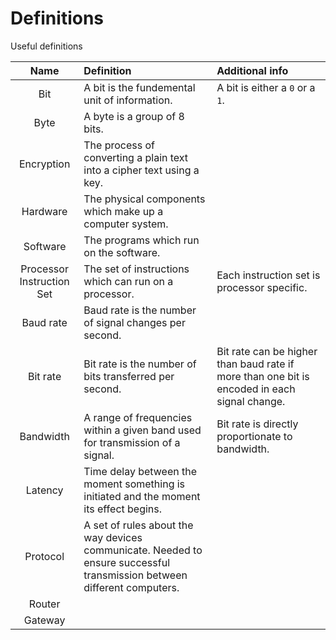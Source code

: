 # Definitions

Useful definitions

| Name | Definition | Additional info |
| :----: | :---------- | :--------------- | 
| Bit | A bit is the fundemental unit of information. | A bit is either a `0` or a `1`. | 
| Byte | A byte is a group of 8 bits. | |
| Encryption | The process of converting a plain text into a cipher text using a key. | |
| Hardware | The physical components which make up a computer system. | |
| Software | The programs which run on the software. | |
| Processor Instruction Set | The set of instructions which can run on a processor. | Each instruction set is processor specific. |
| Baud rate | Baud rate is the number of signal changes per second. | |
| Bit rate | Bit rate is the number of bits transferred per second. | Bit rate can be higher than baud rate if more than one bit is encoded in each signal change. |
| Bandwidth | A range of frequencies within a given band used for transmission of a signal. | Bit rate is directly proportionate to bandwidth. |
| Latency | Time delay between the moment something is initiated and the moment its effect begins. | |
| Protocol | A set of rules about the way devices communicate. Needed to ensure successful transmission between different computers. | |
| Router | | |
| Gateway | | |
